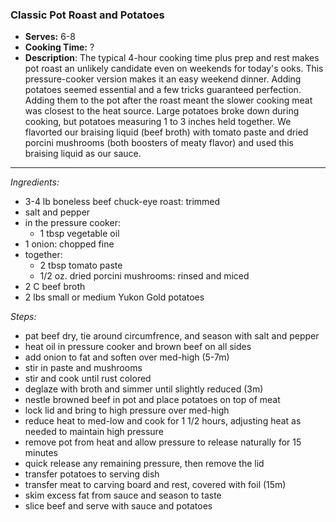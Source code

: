 ### Classic Pot Roast and Potatoes
* **Serves:** 6-8
* **Cooking Time:** ?
* **Description**: 
The typical 4-hour cooking time plus prep and rest makes pot roast an unlikely candidate even on weekends for today's ooks.  This pressure-cooker version makes it an easy weekend dinner.  Adding potatoes seemed essential and a few tricks guaranteed perfection.  Adding them to the pot after the roast meant the slower cooking meat was closest to the heat source.  Large potatoes broke down during cooking, but potatoes measuring 1 to 3 inches held together.  We flavorted our braising liquid (beef broth) with tomato paste and dried porcini mushrooms (both boosters of meaty flavor) and used this braising liquid as our sauce.

-----
*Ingredients:*
* 3-4 lb boneless beef chuck-eye roast: trimmed
* salt and pepper
* in the pressure cooker:
  * 1 tbsp vegetable oil
* 1 onion: chopped fine
* together:
  * 2 tbsp tomato paste
  * 1/2 oz. dried porcini mushrooms: rinsed and miced
* 2 C beef broth
* 2 lbs small or medium Yukon Gold potatoes

  
*Steps:*
* pat beef dry, tie around circumfrence, and season with salt and pepper
* heat oil in pressure cooker and brown beef on all sides
* add onion to fat and soften over med-high (5-7m)
* stir in paste and mushrooms
* stir and cook until rust colored
* deglaze with broth and simmer until slightly reduced (3m)
* nestle browned beef in pot and place potatoes on top of meat
* lock lid and bring to high pressure over med-high
* reduce heat to med-low and cook for 1 1/2 hours, adjusting heat as needed to maintain high pressure
* remove pot from heat and allow pressure to release naturally for 15 minutes
* quick release any remaining pressure, then remove the lid
* transfer potatoes to serving dish
* transfer meat to carving board and rest, covered with foil (15m)
* skim excess fat from sauce and season to taste
* slice beef and serve with sauce and potatoes

